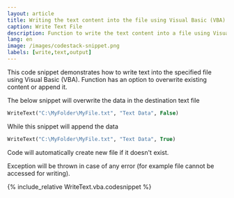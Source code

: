 ```yaml
---
layout: article
title: Writing the text content into the file using Visual Basic (VBA)
caption: Write Text File
description: Function to write the text content into a file using Visual Basic (VBA) with an option to overwrite or append content.
lang: en
image: /images/codestack-snippet.png
labels: [write,text,output]
---
```

This code snippet demonstrates how to write text into the specified file using Visual Basic (VBA). Function has an option to overwrite existing content or append it.

The below snippet will overwrite the data in the destination text file

~~~ vb
WriteText("C:\MyFolder\MyFile.txt", "Text Data", False)
~~~

While this snippet will append the data

~~~ vb
WriteText("C:\MyFolder\MyFile.txt", "Text Data", True)
~~~

Code will automatically create new file if it doesn't exist.

Exception will be thrown in case of any error (for example file cannot be accessed for writing).

{% include_relative WriteText.vba.codesnippet %}